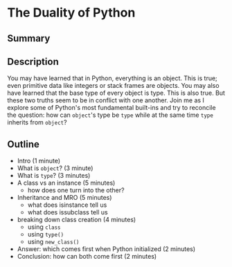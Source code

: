 # The Duality of Python

## Summary

## Description
You may have learned that in Python, everything is an object. This is true; even primitive data like integers or stack frames are objects. You may also have learned that the base type of every object is type. This is also true. But these two truths seem to be in conflict with one another. Join me as I explore some of Python's most fundamental built-ins and try to reconcile the question: how can `object`'s type be `type` while at the same time `type` inherits from `object`?

## Outline

- Intro (1 minute)
- What is `object`? (3 minute)
- What is `type`? (3 minutes)
- A class vs an instance (5 minutes)
  - how does one turn into the other?
- Inheritance and MRO (5 minutes)
  - what does isinstance tell us
  - what does issubclass tell us
- breaking down class creation (4 minutes)
  - using `class`
  - using `type()`
  - using `new_class()`
- Answer: which comes first when Python initialized (2 minutes)
- Conclusion: how can both come first (2 minutes)
